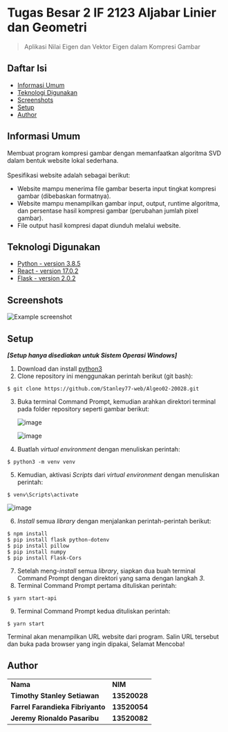 # Tugas Besar 2 IF 2123 Aljabar Linier dan Geometri
> Aplikasi Nilai Eigen dan Vektor Eigen dalam Kompresi Gambar

## Daftar Isi
* [Informasi Umum](#informasi-umum)
* [Teknologi Digunakan](#teknologi-digunakan)
* [Screenshots](#screenshots)
* [Setup](#setup)
* [Author](#author)
<!-- * [License](#license) -->

## Informasi Umum
Membuat program kompresi gambar dengan memanfaatkan algoritma SVD dalam bentuk 
website lokal sederhana. <br /> <br />
Spesifikasi website adalah sebagai berikut: 
- Website mampu menerima file gambar beserta input tingkat kompresi gambar 
(dibebaskan formatnya).
- Website mampu menampilkan gambar input, output, runtime algoritma, dan persentase 
hasil kompresi gambar (perubahan jumlah pixel gambar).
- File output hasil kompresi dapat diunduh melalui website.
<!-- You don't have to answer all the questions - just the ones relevant to your project. -->


## Teknologi Digunakan
- [Python - version 3.8.5](https://en.wikipedia.org/wiki/Python_(programming_language)) 
- [React - version 17.0.2](https://en.wikipedia.org/wiki/React_(JavaScript_library)) 
- [Flask - version 2.0.2](https://en.wikipedia.org/wiki/Flask_(web_framework)) 

## Screenshots
![Example screenshot](./img/screenshot.png)



## Setup
***[Setup hanya disediakan untuk Sistem Operasi Windows]***
1. Download dan install [python3](https://www.python.org/downloads/)
2. Clone repository ini menggunakan perintah berikut (git bash):
```
$ git clone https://github.com/Stanley77-web/Algeo02-20028.git
```
3. Buka terminal Command Prompt, kemudian arahkan direktori terminal pada folder repository seperti gambar berikut:

    ![image](https://user-images.githubusercontent.com/73146752/141693651-37b17ad6-8d50-407a-8182-12a3196a065b.png)
    
    ![image](https://user-images.githubusercontent.com/73146752/141693306-29b73c48-1ad1-4b1d-a9b8-b2bad00716f8.png)
    
4. Buatlah *virtual environment* dengan menuliskan perintah:
```
$ python3 -m venv venv
```

5. Kemudian, aktivasi *Scripts* dari *virtual environment* dengan menuliskan perintah:
```
$ venv\Scripts\activate
```
   ![image](https://user-images.githubusercontent.com/73146752/141694110-cb2b45a8-f3b3-4c43-8c1c-f1854cc452ea.png)

6. *Install* semua *library* dengan menjalankan perintah-perintah berikut:
```
$ npm install
$ pip install flask python-dotenv
$ pip install pillow
$ pip install numpy
$ pip install Flask-Cors
```

7. Setelah meng-*install* semua *library*, siapkan dua buah terminal Command Prompt dengan direktori yang sama dengan langkah *3*.
8. Terminal Command Prompt pertama dituliskan perintah:
```
$ yarn start-api
```
9. Terminal Command Prompt kedua dituliskan perintah:
```
$ yarn start
```
Terminal akan menampilkan URL website dari program. Salin URL tersebut dan buka pada browser yang ingin dipakai, Selamat Mencoba!

## Author
<table>
    <tr>
      <td><b>Nama</b></td>
      <td><b>NIM</b></td>
    </tr>
    <tr>
      <td><b>Timothy Stanley Setiawan</b></td>
      <td><b>13520028</b></td>
    </tr>
    <tr>
      <td><b>Farrel Farandieka Fibriyanto</b></td>
      <td><b>13520054</b></td>
    </tr>
    <tr>
      <td><b>Jeremy Rionaldo Pasaribu</b></td>
      <td><b>13520082</b></td>
    </tr>
</table>

